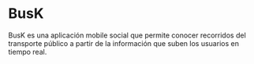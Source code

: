 BusK
====

BusK es una aplicación mobile social que permite conocer recorridos del transporte público a partir de la información que suben los usuarios en tiempo real.
